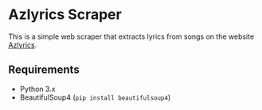 
# Azlyrics Scraper

This is a simple web scraper that extracts lyrics from songs on the website [Azlyrics](https://www.azlyrics.com/).

## Requirements

- Python 3.x
- BeautifulSoup4 (`pip install beautifulsoup4`)

